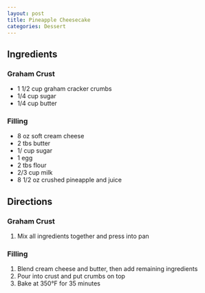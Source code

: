 ```yaml
---
layout: post
title: Pineapple Cheesecake
categories: Dessert
---
```


## Ingredients 

### Graham Crust

- 1 1/2 cup graham cracker crumbs
- 1/4 cup sugar
- 1/4 cup butter

### Filling

- 8 oz soft cream cheese
- 2 tbs butter
- 1/ cup sugar
- 1 egg
- 2 tbs flour
- 2/3 cup milk
- 8 1/2 oz crushed pineapple and juice

## Directions

### Graham Crust

1. Mix all ingredients together and press into pan

### Filling

1. Blend cream cheese and butter, then add remaining ingredients
2. Pour into crust and put crumbs on top
3. Bake at 350&deg;F for 35 minutes



